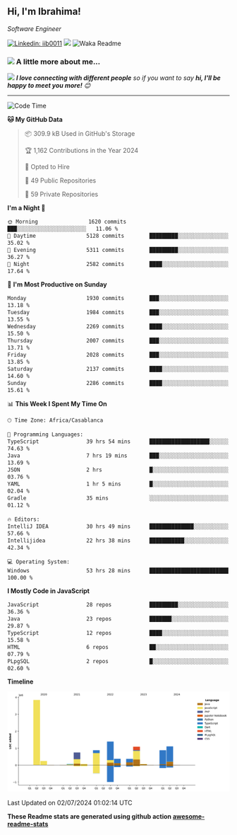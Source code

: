 <h2>Hi, I'm Ibrahima! </h2>
<p><em>Software Engineer 
</em></p>


[![Linkedin: iib0011](https://img.shields.io/badge/-iib0011-blue?style=flat-square&logo=Linkedin&logoColor=white&link=https://www.linkedin.com/in/iib0011/)](https://www.linkedin.com/in/iib0011/)
![](https://visitor-badge.glitch.me/badge?page_id=iib0011)
![Waka Readme](https://github.com/iib0011/iib0011/workflows/Waka%20Readme/badge.svg)


### <img src="https://media.giphy.com/media/VgCDAzcKvsR6OM0uWg/giphy.gif" width="50"> A little more about me...  


<img src="https://media.giphy.com/media/LnQjpWaON8nhr21vNW/giphy.gif" width="60"> <em><b>I love connecting with different people</b> so if you want to say <b>hi, I'll be happy to meet you more!</b> 😊</em>

---
<!--START_SECTION:waka-->
![Code Time](http://img.shields.io/badge/Code%20Time-3%2C563%20hrs%2024%20mins-blue)

**🐱 My GitHub Data** 

> 📦 309.9 kB Used in GitHub's Storage 
 > 
> 🏆 1,162 Contributions in the Year 2024
 > 
> 💼 Opted to Hire
 > 
> 📜 49 Public Repositories 
 > 
> 🔑 59 Private Repositories 
 > 
**I'm a Night 🦉** 

```text
🌞 Morning                1620 commits        ███░░░░░░░░░░░░░░░░░░░░░░   11.06 % 
🌆 Daytime                5128 commits        █████████░░░░░░░░░░░░░░░░   35.02 % 
🌃 Evening                5311 commits        █████████░░░░░░░░░░░░░░░░   36.27 % 
🌙 Night                  2582 commits        ████░░░░░░░░░░░░░░░░░░░░░   17.64 % 
```
📅 **I'm Most Productive on Sunday** 

```text
Monday                   1930 commits        ███░░░░░░░░░░░░░░░░░░░░░░   13.18 % 
Tuesday                  1984 commits        ███░░░░░░░░░░░░░░░░░░░░░░   13.55 % 
Wednesday                2269 commits        ████░░░░░░░░░░░░░░░░░░░░░   15.50 % 
Thursday                 2007 commits        ███░░░░░░░░░░░░░░░░░░░░░░   13.71 % 
Friday                   2028 commits        ███░░░░░░░░░░░░░░░░░░░░░░   13.85 % 
Saturday                 2137 commits        ████░░░░░░░░░░░░░░░░░░░░░   14.60 % 
Sunday                   2286 commits        ████░░░░░░░░░░░░░░░░░░░░░   15.61 % 
```


📊 **This Week I Spent My Time On** 

```text
🕑︎ Time Zone: Africa/Casablanca

💬 Programming Languages: 
TypeScript               39 hrs 54 mins      ███████████████████░░░░░░   74.63 % 
Java                     7 hrs 19 mins       ███░░░░░░░░░░░░░░░░░░░░░░   13.69 % 
JSON                     2 hrs               █░░░░░░░░░░░░░░░░░░░░░░░░   03.76 % 
YAML                     1 hr 5 mins         █░░░░░░░░░░░░░░░░░░░░░░░░   02.04 % 
Gradle                   35 mins             ░░░░░░░░░░░░░░░░░░░░░░░░░   01.12 % 

🔥 Editors: 
IntelliJ IDEA            30 hrs 49 mins      ██████████████░░░░░░░░░░░   57.66 % 
Intellijidea             22 hrs 38 mins      ███████████░░░░░░░░░░░░░░   42.34 % 

💻 Operating System: 
Windows                  53 hrs 28 mins      █████████████████████████   100.00 % 
```

**I Mostly Code in JavaScript** 

```text
JavaScript               28 repos            █████████░░░░░░░░░░░░░░░░   36.36 % 
Java                     23 repos            ███████░░░░░░░░░░░░░░░░░░   29.87 % 
TypeScript               12 repos            ████░░░░░░░░░░░░░░░░░░░░░   15.58 % 
HTML                     6 repos             ██░░░░░░░░░░░░░░░░░░░░░░░   07.79 % 
PLpgSQL                  2 repos             █░░░░░░░░░░░░░░░░░░░░░░░░   02.60 % 
```



**Timeline**

![Lines of Code chart](https://raw.githubusercontent.com/iib0011/iib0011/master/assets/bar_graph.png)


 Last Updated on 02/07/2024 01:02:14 UTC
<!--END_SECTION:waka-->

**These Readme stats are generated using github action [awesome-readme-stats](https://github.com/iib0011/waka-readme-stats)**
